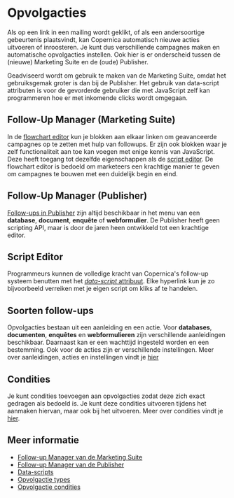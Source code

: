# Opvolgacties

Als op een link in een mailing wordt geklikt, of als een andersoortige 
gebeurtenis plaatsvindt, kan Copernica automatisch nieuwe acties uitvoeren 
of inroosteren. Je kunt dus verschillende campagnes maken en automatische 
opvolgacties instellen. Ook hier is er onderscheid tussen de (nieuwe) Marketing
Suite en de (oude) Publisher. 

Geadviseerd wordt om gebruik te maken van de Marketing
Suite, omdat het gebruiksgemak groter is dan bij de Publisher. Het gebruik
van data-script attributen is voor de gevorderde gebruiker die met JavaScript zelf kan
programmeren hoe er met inkomende clicks wordt omgegaan.

## Follow-Up Manager (Marketing Suite)

In de [flowchart editor](./follow-up-manager-ms) kun je blokken aan elkaar 
linken om geavanceerde campagnes op te zetten met hulp van followups. 
Er zijn ook blokken waar je zelf functionaliteit aan toe kan voegen met 
enige kennis van JavaScript. Deze heeft toegang tot dezelfde eigenschappen 
als de [script editor](./followups-scripting.md). De flowchart editor is 
bedoeld om marketeers een krachtige manier te geven om campagnes te bouwen 
met een duidelijk begin en eind.

## Follow-Up Manager (Publisher)

[Follow-ups in Publisher](./publisher-follow-up-manager) zijn altijd 
beschikbaar in het menu van een **database**, **document**, **enquête** 
of **webformulier**. De Publisher heeft geen scripting API, maar is door 
de jaren heen ontwikkeld tot een krachtige editor.

## Script Editor

Programmeurs kunnen de volledige kracht van Copernica's follow-up systeem 
benutten met het [*data-script* attribuut](./followups-scripting.md). Elke 
hyperlink kun je zo bijvoorbeeld verreiken met je eigen script om kliks 
af te handelen.

## Soorten follow-ups

Opvolgacties bestaan uit een aanleiding en een actie. Voor **databases**, 
**documenten**, **enquêtes** en **webformulieren** zijn verschillende 
aanleidingen beschikbaar. Daarnaast kan er een wachttijd ingesteld worden 
en een bestemming. Ook voor de acties zijn er verschillende instellingen. 
Meer over aanleidingen, acties en instellingen vindt je [hier](./followups-types)

## Condities

Je kunt condities toevoegen aan opvolgacties zodat deze zich exact gedragen 
als bedoeld is. Je kunt deze condities uitvoeren tijdens het aanmaken hiervan, 
maar ook bij het uitvoeren. Meer over condities vindt je [hier](./conditions-for-follow-ups).

## Meer informatie

* [Follow-up Manager van de Marketing Suite](./follow-up-manager-ms.md)
* [Follow-up Manager van de Publisher](./follow-up-manager-publisher.md)
* [Data-scripts](./followups-scripting.md)
* [Opvolgactie types](./followups-types)
* [Opvolgactie condities](./conditions-for-follow-ups)

